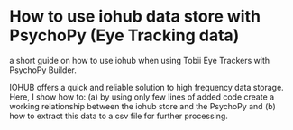 # How to use iohub data store with PsychoPy (Eye Tracking data)
a short guide on how to use iohub when using Tobii Eye Trackers with PsychoPy Builder. 

IOHUB offers a quick and reliable solution to high frequency data storage. Here, I show how to: (a) by using only few lines of added code create a working relationship between the iohub store and the PsychoPy and (b) how to extract this data to a csv file for further processing. 

